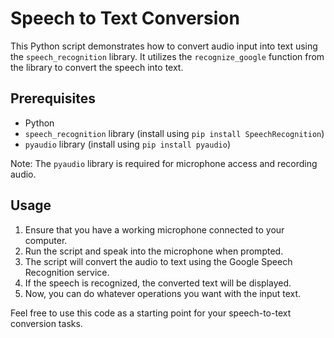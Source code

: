 # Speech to Text Conversion

This Python script demonstrates how to convert audio input into text using the `speech_recognition` library. It utilizes the `recognize_google` function from the library to convert the speech into text.

## Prerequisites
- Python 
- `speech_recognition` library (install using `pip install SpeechRecognition`)
- `pyaudio` library (install using `pip install pyaudio`)

Note: The `pyaudio` library is required for microphone access and recording audio.

## Usage
1. Ensure that you have a working microphone connected to your computer.
2. Run the script and speak into the microphone when prompted.
3. The script will convert the audio to text using the Google Speech Recognition service.
4. If the speech is recognized, the converted text will be displayed.
5. Now, you can do whatever operations you want with the input text.



Feel free to use this code as a starting point for your speech-to-text conversion tasks.